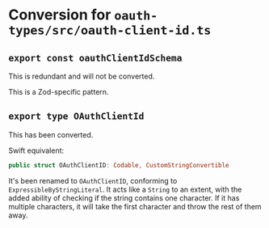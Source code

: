 # Conversion for `oauth-types/src/oauth-client-id.ts`

## `export const oauthClientIdSchema`

This is redundant and will not be converted.

This is a Zod-specific pattern.

## `export type OAuthClientId`

This has been converted.

Swift equivalent:

```swift
public struct OAuthClientID: Codable, CustomStringConvertible
```

It's been renamed to `OAuthClientID`, conforming to `ExpressibleByStringLiteral`. It acts like a `String` to an extent, with the added ability of checking if the string contains one character. If it has multiple characters, it will take the first character and throw the rest of them away.
